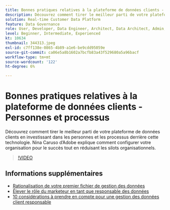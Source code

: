 ```yaml
---
title: Bonnes pratiques relatives à la plateforme de données clients - Personnes et processus
description: Découvrez comment tirer le meilleur parti de votre plateforme de données clients en investissant dans les personnes et les processus derrière cette technologie. Nina Caruso d’Adobe explique comment configurer votre organisation ... (Les descriptions doivent comporter entre 60 et 160 caractères)
solution: Real-time Customer Data Platform
feature: Data Governance
role: User, Developer, Data Engineer, Architect, Data Architect, Admin, Leader
level: Beginner, Intermediate, Experienced
kt: 10634
thumbnail: 344313.jpeg
exl-id: c7ff138e-0865-4b89-a1e6-be9cdd95059e
source-git-commit: ca06e5a8b1602a7bcfb83a43f529680a5a96bacf
workflow-type: tm+mt
source-wordcount: '122'
ht-degree: 6%

---
```


# Bonnes pratiques relatives à la plateforme de données clients - Personnes et processus

Découvrez comment tirer le meilleur parti de votre plateforme de données clients en investissant dans les personnes et les processus derrière cette technologie. Nina Caruso d’Adobe explique comment configurer votre organisation pour le succès tout en réduisant les silots organisationnels.

>[!VIDEO](https://video.tv.adobe.com/v/344313/?quality=12&learn=on)

## Informations supplémentaires 

* [Rationalisation de votre premier fichier de gestion des données](first-mile.md)
* [Élever le rôle du marketeur en tant que responsable des données](https://experienceleague.adobe.com/docs/platform-learn/tutorials/privacy/elevating-the-marketers-role-as-a-data-steward.html)
* [10 considérations à prendre en compte pour une gestion des données client responsable](https://experienceleague.adobe.com/docs/platform-learn/tutorials/privacy/ten-considerations-for-responsible-customer-data-management.html)
